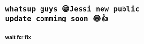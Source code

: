 <h1 aligen="center">
  
```
whatsup guys 😁Jessi new public update comming soon 😂👍
```
  </h1>


### wait for fix
